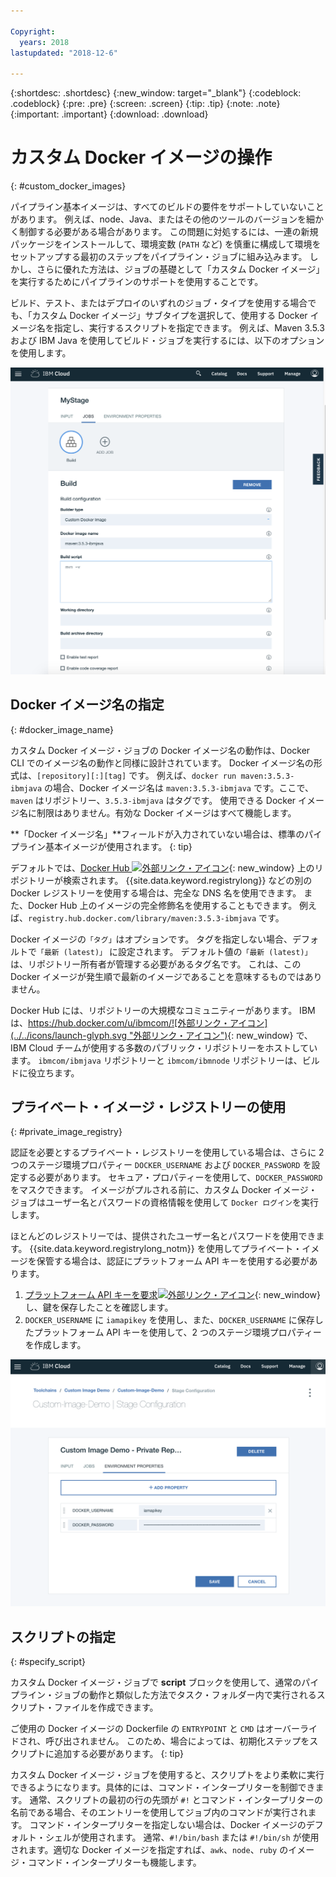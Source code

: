 ```yaml
---

Copyright:
  years: 2018
lastupdated: "2018-12-6"

---
```


{:shortdesc: .shortdesc}
{:new_window: target="_blank"}
{:codeblock: .codeblock}
{:pre: .pre}
{:screen: .screen}
{:tip: .tip}
{:note: .note}
{:important: .important}
{:download: .download}


# カスタム Docker イメージの操作
{: #custom_docker_images}

パイプライン基本イメージは、すべてのビルドの要件をサポートしていないことがあります。 例えば、node、Java、またはその他のツールのバージョンを細かく制御する必要がある場合があります。 この問題に対処するには、一連の新規パッケージをインストールして、環境変数 (`PATH` など) を慎重に構成して環境をセットアップする最初のステップをパイプライン・ジョブに組み込みます。 しかし、さらに優れた方法は、ジョブの基礎として「カスタム Docker イメージ」を実行するためにパイプラインのサポートを使用することです。

ビルド、テスト、またはデプロイのいずれのジョブ・タイプを使用する場合でも、「カスタム Docker イメージ」サブタイプを選択して、使用する Docker イメージ名を指定し、実行するスクリプトを指定できます。 例えば、Maven 3.5.3 および IBM Java を使用してビルド・ジョブを実行するには、以下のオプションを使用します。

 ![カスタム・イメージを使用した Maven ビルド](images/custom-image-maven-build.png)


## Docker イメージ名の指定
{: #docker_image_name}

カスタム Docker イメージ・ジョブの Docker イメージ名の動作は、Docker CLI でのイメージ名の動作と同様に設計されています。 Docker イメージ名の形式は、`[repository][:][tag]` です。 例えば、`docker run maven:3.5.3-ibmjava` の場合、Docker イメージ名は `maven:3.5.3-ibmjava` です。ここで、`maven` はリポジトリー、`3.5.3-ibmjava` はタグです。 使用できる Docker イメージ名に制限はありません。有効な Docker イメージはすべて機能します。

**「Docker イメージ名」**フィールドが入力されていない場合は、標準のパイプライン基本イメージが使用されます。 
{: tip}

デフォルトでは、[Docker Hub ![外部リンク・アイコン](../../icons/launch-glyph.svg "外部リンク・アイコン")](https://hub.docker.com/){: new_window} 上のリポジトリーが検索されます。 {{site.data.keyword.registrylong}} などの別の Docker レジストリーを使用する場合は、完全な DNS 名を使用できます。 また、Docker Hub 上のイメージの完全修飾名を使用することもできます。 例えば、`registry.hub.docker.com/library/maven:3.5.3-ibmjava` です。

Docker イメージの`「タグ」`はオプションです。 タグを指定しない場合、デフォルトで`「最新 (latest)」` に設定されます。 デフォルト値の`「最新 (latest)」`は、リポジトリー所有者が管理する必要があるタグ名です。 これは、この Docker イメージが発生順で最新のイメージであることを意味するものではありません。

Docker Hub には、リポジトリーの大規模なコミュニティーがあります。 IBM は、[https://hub.docker.com/u/ibmcom/![外部リンク・アイコン](../../icons/launch-glyph.svg "外部リンク・アイコン")](https://hub.docker.com/u/ibmcom/){: new_window} で、IBM Cloud チームが使用する多数のパブリック・リポジトリーをホストしています。 `ibmcom/ibmjava` リポジトリーと `ibmcom/ibmnode` リポジトリーは、ビルドに役立ちます。 

## プライベート・イメージ・レジストリーの使用
{: #private_image_registry}

認証を必要とするプライベート・レジストリーを使用している場合は、さらに 2 つのステージ環境プロパティー `DOCKER_USERNAME` および `DOCKER_PASSWORD` を設定する必要があります。 セキュア・プロパティーを使用して、`DOCKER_PASSWORD` をマスクできます。 イメージがプルされる前に、カスタム Docker イメージ・ジョブはユーザー名とパスワードの資格情報を使用して `Docker ログイン`を実行します。

ほとんどのレジストリーでは、提供されたユーザー名とパスワードを使用できます。 {{site.data.keyword.registrylong_notm}} を使用してプライベート・イメージを保管する場合は、認証にプラットフォーム API キーを使用する必要があります。 

1. [プラットフォーム API キーを要求![外部リンク・アイコン](../../icons/launch-glyph.svg "外部リンク・アイコン")](https://cloud.ibm.com/iam/#/apikeys){: new_window}し、鍵を保存したことを確認します。 
1. `DOCKER_USERNAME` に `iamapikey` を使用し、また、`DOCKER_USERNAME` に保存したプラットフォーム API キーを使用して、2 つのステージ環境プロパティーを作成します。

 ![{{site.data.keyword.registrylong_notm}} 資格情報](images/custom-image-private-repository.png)


## スクリプトの指定
{: #specify_script}

カスタム Docker イメージ・ジョブで **script** ブロックを使用して、通常のパイプライン・ジョブの動作と類似した方法でタスク・フォルダー内で実行されるスクリプト・ファイルを作成できます。 

ご使用の Docker イメージの Dockerfile の `ENTRYPOINT` と `CMD` はオーバーライドされ、呼び出されません。 このため、場合によっては、初期化ステップをスクリプトに追加する必要があります。
{: tip}

カスタム Docker イメージ・ジョブを使用すると、スクリプトをより柔軟に実行できるようになります。具体的には、コマンド・インタープリターを制御できます。 通常、スクリプトの最初の行の先頭が `#!` とコマンド・インタープリターの名前である場合、そのエントリーを使用してジョブ内のコマンドが実行されます。 コマンド・インタープリターを指定しない場合は、Docker イメージのデフォルト・シェルが使用されます。 通常、`#!/bin/bash` または `#!/bin/sh` が使用されます。適切な Docker イメージを指定すれば、`awk`、`node`、`ruby` のイメージ・コマンド・インタープリターも機能します。
